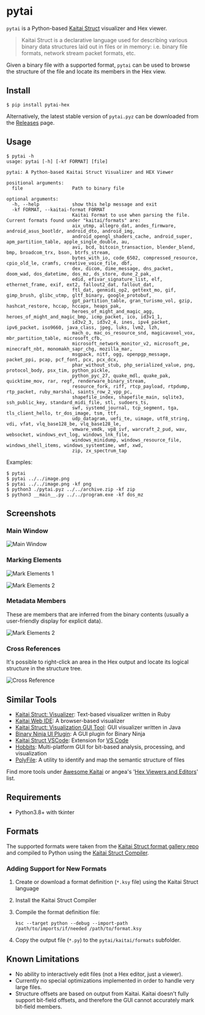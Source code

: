 # pytai

`pytai` is a Python-based [Kaitai Struct](https://kaitai.io/) visualizer and Hex viewer. 

> Kaitai Struct is a declarative language used for describing various binary data structures laid out in files or in memory: i.e. binary file formats, network stream packet formats, etc.

Given a binary file with a supported format, `pytai` can be used to browse the structure of the file and locate its members in the Hex view.

## Install

```console
$ pip install pytai-hex
```

Alternatively, the latest stable version of `pytai.pyz` can be downloaded from the [Releases](https://github.com/Dvd848/pytai/releases) page.

## Usage

```console
$ pytai -h                 
usage: pytai [-h] [-kf FORMAT] [file]

pytai: A Python-based Kaitai Struct Visualizer and HEX Viewer

positional arguments:
  file                  Path to binary file

optional arguments:
  -h, --help            show this help message and exit
  -kf FORMAT, --kaitai-format FORMAT
                        Kaitai Format to use when parsing the file. Current formats found under "kaitai/formats" are:
                        aix_utmp, allegro_dat, andes_firmware, android_asus_bootldr, android_dto, android_img,
                        android_opengl_shaders_cache, android_super, apm_partition_table, apple_single_double, au,
                        avi, bcd, bitcoin_transaction, blender_blend, bmp, broadcom_trx, bson, btrfs_stream,
                        bytes_with_io, code_6502, compressed_resource, cpio_old_le, cramfs, creative_voice_file, dbf,
                        dex, dicom, dime_message, dns_packet, doom_wad, dos_datetime, dos_mz, ds_store, dune_2_pak,
                        edid, efivar_signature_list, elf, ethernet_frame, exif, ext2, fallout2_dat, fallout_dat,
                        ftl_dat, genmidi_op2, gettext_mo, gif, gimp_brush, glibc_utmp, gltf_binary, google_protobuf,
                        gpt_partition_table, gran_turismo_vol, gzip, hashcat_restore, hccap, hccapx, heaps_pak,
                        heroes_of_might_and_magic_agg, heroes_of_might_and_magic_bmp, icmp_packet, ico, id3v1_1,
                        id3v2_3, id3v2_4, ines, ipv4_packet, ipv6_packet, iso9660, java_class, jpeg, luks, lvm2, lzh,
                        mach_o, mac_os_resource_snd, magicavoxel_vox, mbr_partition_table, microsoft_cfb,
                        microsoft_network_monitor_v2, microsoft_pe, minecraft_nbt, monomakh_sapr_chg, mozilla_mar,
                        msgpack, nitf, ogg, openpgp_message, packet_ppi, pcap, pcf_font, pcx, pcx_dcx,
                        phar_without_stub, php_serialized_value, png, protocol_body, psx_tim, python_pickle,
                        python_pyc_27, quake_mdl, quake_pak, quicktime_mov, rar, regf, renderware_binary_stream,
                        resource_fork, riff, rtcp_payload, rtpdump, rtp_packet, ruby_marshal, saints_row_2_vpp_pc,
                        shapefile_index, shapefile_main, sqlite3, ssh_public_key, standard_midi_file, stl, sudoers_ts,
                        swf, systemd_journal, tcp_segment, tga, tls_client_hello, tr_dos_image, tsm, ttf,
                        udp_datagram, uefi_te, uimage, utf8_string, vdi, vfat, vlq_base128_be, vlq_base128_le,
                        vmware_vmdk, vp8_ivf, warcraft_2_pud, wav, websocket, windows_evt_log, windows_lnk_file,
                        windows_minidump, windows_resource_file, windows_shell_items, windows_systemtime, wmf, xwd,
                        zip, zx_spectrum_tap
```

Examples:

```console
$ pytai
$ pytai ../../image.png
$ pytai ../../image.png -kf png
$ python3 ./pytai.pyz ../../archive.zip -kf zip
$ python3 __main__.py ../../program.exe -kf dos_mz
```

## Screenshots

### Main Window

![Main Window](https://github.com/Dvd848/pytai/raw/main/docs/images/pytai.png)

### Marking Elements

![Mark Elements 1](https://github.com/Dvd848/pytai/raw/main/docs/images/mark1.png)

![Mark Elements 2](https://github.com/Dvd848/pytai/raw/main/docs/images/mark2.png)

### Metadata Members

These are members that are inferred from the binary contents (usually a user-friendly display for explicit data).

![Mark Elements 2](https://github.com/Dvd848/pytai/raw/main/docs/images/meta.png)

### Cross References

It's possible to right-click an area in the Hex output and locate its logical structure in the structure tree.

![Cross Reference](https://github.com/Dvd848/pytai/raw/main/docs/images/xref.gif)

## Similar Tools

* [Kaitai Struct: Visualizer](https://github.com/kaitai-io/kaitai_struct_visualizer): Text-based visualizer written in Ruby
* [Kaitai Web IDE](https://ide.kaitai.io/): A browser-based visualizer
* [Kaitai Struct: Visualization GUI Tool](https://github.com/kaitai-io/kaitai_struct_gui): GUI visualizer written in Java
* [Binary Ninja UI Plugin](https://github.com/Vector35/kaitai): A GUI plugin for Binary Ninja
* [Kaitai Struct VSCode](https://marketplace.visualstudio.com/items?itemName=fudgepops.kaitai-struct-vscode): Extension for [VS Code](https://code.visualstudio.com/)
* [Hobbits](https://github.com/Mahlet-Inc/hobbits): Multi-platform GUI for bit-based analysis, processing, and visualization
* [PolyFile](https://github.com/trailofbits/polyfile): A utility to identify and map the semantic structure of files

Find more tools under [Awesome Kaitai](https://github.com/kaitai-io/awesome-kaitai) or angea's '[Hex Viewers and Editors](https://twitter.com/i/events/841916822014332930)' list.

## Requirements

 * Python3.8+ with tkinter

## Formats

The supported formats were taken from the [Kaitai Struct format gallery repo](https://github.com/kaitai-io/kaitai_struct_formats) and compiled to Python using the [Kaitai Struct Compiler](http://kaitai.io/#download).

### Adding Support for New Formats

1. Create or download a format definition (`*.ksy` file) using the Kaitai Struct language
2. Install the Kaitai Struct Compiler 
3. Compile the format definition file:

    `ksc --target python --debug --import-path /path/to/imports/if/needed /path/to/format.ksy`

4. Copy the output file (`*.py`) to the `pytai/kaitai/formats` subfolder.


## Known Limitations

 * No ability to interactively edit files (not a Hex editor, just a viewer).
 * Currently no special optimizations implemented in order to handle very large files.
 * Structure offsets are based on output from Kaitai. Kaitai doesn't fully support bit-field offsets, and therefore the GUI cannot accurately mark bit-field members.